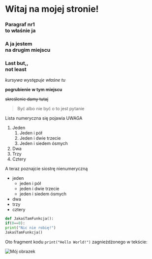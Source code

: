 # Witaj na mojej stronie!

 ### Paragraf nr1 </br> to właśnie ja
 
### A ja jestem </br> na drugim miejscu

### Last but,, </br> not least

*kursywa* _występuje właśne tu_ 

**pogrubienie** __w tym miejscu__

~~skreślenie damy tutaj~~ 

>Być albo nie być o to jest pytanie

Lista numeryczna się pojawia UWAGA

1. Jeden
   1. Jeden i pół
   2. Jeden i dwie trzecie
   3. Jeden i siedem ósmych
2. Dwa
3. Trzy
4. Cztery

A teraz poznajcie siostrę nienumeryczną

- jeden
  - jeden i pół
  - jeden i dwie trzecie
  - jeden i siedem ósmych
- dwa
- trzy
- cztery

```py
def JakaśTamFunkcja():
if(0==0):
print("Nic nie robię!")
JakaśTamFunkcja()
```

Oto fragment kodu `print("Hello World!")` zagnieżdżonego w tekście:

![Mój obrazek]()



